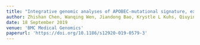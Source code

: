 ```yaml
---
title: "Integrative genomic analyses of APOBEC-mutational signature, expression and germline deletion of APOBEC3 genes, and immunogenicity in multiple cancer types"
author: Zhishan Chen, Wanqing Wen, Jiandong Bao, Krystle L Kuhs, Qiuyin Cai, Jirong Long, Xiao-ou Shu, Wei Zheng, Xingyi Guo
date: 18 September 2019
venue: 'BMC Medical Genomics'
paperurl: 'https://doi.org/10.1186/s12920-019-0579-3'
---
```

